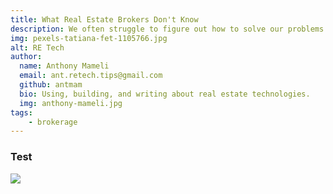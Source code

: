 ```yaml
---
title: What Real Estate Brokers Don't Know
description: We often struggle to figure out how to solve our problems with software. We'll break down the steps to help. We often struggle to figure out how to solve our problems with software. We'll break down the steps to help. 
img: pexels-tatiana-fet-1105766.jpg
alt: RE Tech 
author: 
  name: Anthony Mameli
  email: ant.retech.tips@gmail.com
  github: antmam 
  bio: Using, building, and writing about real estate technologies.
  img: anthony-mameli.jpg
tags: 
    - brokerage
---
```

### Test

![](https://images.pexels.com/photos/261152/pexels-photo-261152.jpeg?auto=compress&cs=tinysrgb&dpr=2&h=650&w=940)